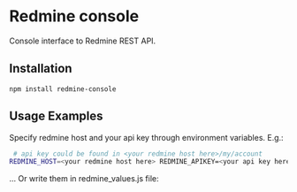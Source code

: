Redmine console
=========

Console interface to Redmine REST API.

Installation
------------

``npm install redmine-console``

Usage Examples
--------------

Specify redmine host and your api key through environment variables. E.g.:

```bash
 # api key could be found in <your redmine host here>/my/account
REDMINE_HOST=<your redmine host here> REDMINE_APIKEY=<your api key here> node index.js --add_time --activity_id 9 --project_id 1 --hours 1

```

... Or write them in redmine_values.js file:

